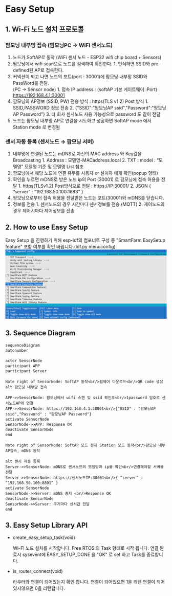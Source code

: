 # Easy Setup

## 1. Wi-Fi 노드 설치 프로토콜

### 팜모닝 내부망 접속 (팜모닝PC → WiFi 센서노드)
  1. 노드가 SoftAP로 동작 (WiFi 센서 노드 -  ESP32 wifi chip board + Sensors)
  2. 팜모닝에서 wifi scan으로 노드를 검색하여 확인한다.
    1. 인식하면 SSID와 pre-defined된 AP로 접속한다.
  3. 커넥션이 되고 나면 노드의 포트(port : 30001)에 팜모닝 내부망 SSID와 PassWord를 전달. <br>
        (PC → Sensor node)
    1. 접속 IP address : (softAP 기본 게이트웨이 :Port) https://192.168.4.1:30001 
  4. 팜모닝의 AP정보 (SSID, PW) 전송 방식 : https(TLS v1.2) Post 방식
    1. SSID,PASSWORD 정보 전송
    2. {"SSID":"팜모닝AP ssid","Password":"팜모닝AP Password"}
    3. 타 회사 센서노드 사용 가능성으로 password 도 같이 전달
  5. 노드는 팜모닝 내부망 AP로 연결을 시도하고 성공하면 SoftAP mode 에서 Station mode 로 변경됨

### 센서 자동 등록 (센서노드 → 팜모닝 서버)
  1. 내부망에 연결된 노드는 mDNS로 자신의 MAC address 와 Key값을 Broadcasting
    1. Address : 모델명-MACaddress.local
    2. TXT : model : “모델명” 모델명 기준 및 모델명 List 참조
  2. 팜모닝에서 해당 노드에 연결 유무를 사용자 or 설치자 에게 확인(popup 형태)
  3. 확인을 누르면 mDNS로 받은 노드 ip의 Port (30001) 로 팜모닝에 접속 허용을 전달
    1. https(TLSv1.2)  Post방식으로 전달 :  https://IP:30001/
    2. JSON { “server” : “192.168.50.100:1883” }
  4. 팜모닝으로부터 접속 허용을 전달받은 노드는 포트(30001)와 mDNS를 닫습니다. 
  5. 정보를 전송
    1. 센서노드의 경우 시간마다 센서정보를 전송 (MQTT)
    2. 제어노드의 경우 제어시마다 제어정보를 전송

## 2. How to use Easy Setup

Easy Setup 을 진행하기 위해 esp-idf의 컴포너트 구성 중 "SmartFarm EasySetup feature" 포함 여부를 확인 바랍니다.(idf.py menuconfig)
![Screenshot](images/easysetup_config.png)

## 3. Sequence Diagram
```mermaid
sequenceDiagram
autonumber

actor SensorNode
participant APP
participant Server

Note right of SensorNode: SoftAP 동작<br/>펌웨어 다운로드<br/>QR code 생성
alt 팜모닝 내부망 접속

APP->>SensorNode: 팜모닝에서 wifi 스캔 및 ssid 확인후<br/>1password 암호로 센서노드AP에 연결
APP->>SensorNode: https://192.168.4.1:30001<br/>{"SSID" : "팜모닝AP ssid","Password" : "팜모닝AP Password"}
activate SensorNode
SensorNode->>APP: Response OK
deactivate SensorNode
end

Note right of SensorNode: SoftAP 모드 정지 Station 모드 동작<br/>팜모닝 내부 AP접속, mDNS 동작

alt 센서 자동 등록
Server->>SensorNode: mDNS로 센서노드의 모델명과 ip를 확인<br/>연결해야할 서버를 전달
Server->>SensorNode: https://센서노드IP:30001<br/>{ “server” : “192.168.50.100:8801” }
activate SensorNode
SensorNode->>Server: mDNS 중지 <br/>Response OK
deactivate SensorNode
SensorNode->>Server: 주기마다 센서값 전달
end
```

## 3. Easy Setup Library API

* create_easy_setup_task(void)
  
  Wi-Fi 노드 설치를 시작합니다. Free RTOS 의 Task 형태로 시작 됩니다. 연결 완료시  sysevent에 EASY_SETUP_DONE 을 "OK" 로 set 하고 Task를 종료합니다.

* is_router_connect(void)

  라우터와 연결이 되어있는지 확인 합니다. 연결이 되어있으면 1을 리턴 연결이 되어있지않으면 0을 리턴합니다.
